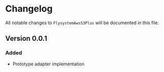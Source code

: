 # Changelog

All notable changes to `FlysystemAwsS3Plus` will be documented in this file.

## Version 0.0.1

### Added
- Prototype adapter implementation
